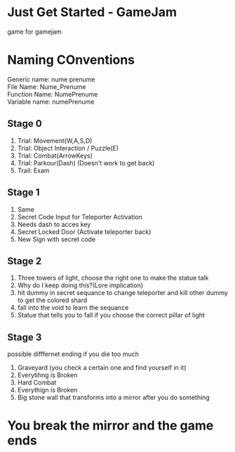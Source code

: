 # Just Get Started - GameJam
game for gamejam

# Naming COnventions
Generic name: nume prenume  
File Name: Nume_Prenume  
Function Name: NumePrenume  
Variable name: numePrenume  

## Stage 0

1. Trial: Movement(W,A,S,D)
2. Trial: Object Interaction / Puzzle(E)
3. Trial: Combat(ArrowKeys)
4. Trial: Parkour(Dash) (Doesn't work to get back)
5. Trail: Exam

## Stage 1

1. Same
2. Secret Code Input for Teleporter Activation
3. Needs dash to acces key
4. Secret Locked Door (Activate teleporter back)
5. New Sign with secret code

## Stage 2

1. Three towers of light, choose the right one to make the statue talk
2. Why do I keep doing this?(Lore implication)
3. hit dummy in secret sequance to change teleporter and kill other dummy to get the colored shard
4. fall into the void to learn the sequance
5. Statue that tells you to fall if you choose the correct pillar of light

## Stage 3

possible difffernet ending if you die too much
1. Graveyard (you check a certain one and find yourself in it)
2. Everytihng is Broken
3. Hard Combat
4. Everythign is Broken
5. Big stone wall that transforms into a mirror after you do something

# You break the mirror and the game ends


